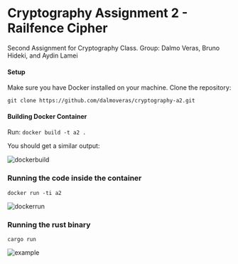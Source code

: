 # Cryptography Assignment 2 - Railfence Cipher
Second Assignment for Cryptography Class.
Group: Dalmo Veras, Bruno Hideki, and Aydin Lamei

#### Setup
Make sure you have Docker installed on your machine.
Clone the repository:

```git clone https://github.com/dalmoveras/cryptography-a2.git```

#### Building Docker Container
Run: `docker build -t a2 .`

You should get a similar output:

![dockerbuild](https://github.com/dalmoveras/railfence/assets/125914597/5022af4e-48e4-4d0d-ba31-d76c3284304e)




### Running the code inside the container
`docker run -ti a2`

![dockerrun](https://github.com/dalmoveras/railfence/assets/125914597/5c3ddddd-a948-4667-b2e9-7c1959c28a33)


### Running the rust binary
```
cargo run
```
![example](https://github.com/dalmoveras/railfence/assets/125914597/25765ee1-aa35-49ff-9621-24ee764b360a)
